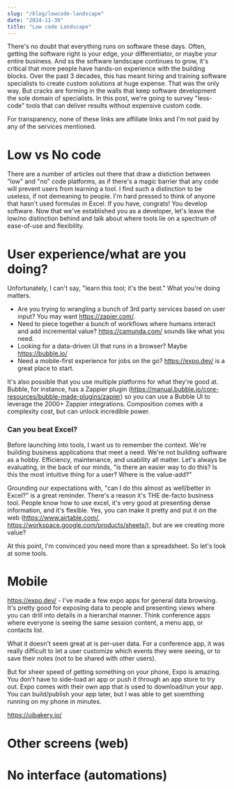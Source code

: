 ```yaml
---
slug: "/blog/lowcode-landscape"
date: "2024-11-30"
title: "Low code Landscape"
---
```

There's no doubt that everything runs on software these days.  Often, getting the software right is your edge, your differentiator, or maybe your entire business.  And ss the software landscape continues to grow, it's critical that more people have hands-on experience with the building blocks.  Over the past 3 decades, this has meant hiring and training software specialists to create custom solutions at huge expense.  That was the only way.  But cracks are forming in the walls that keep software development the sole domain of specialists.  In this post, we're going to survey "less-code" tools that can deliver results without expensive custom code.

For transparency, none of these links are affiliate links and I'm not paid by any of the services mentioned. 

# Low vs No code
There are a number of articles out there that draw a distiction between "low" and "no" code platforms, as if there's a magic barrier that any code will prevent users from learning a tool.  I find such a distinction to be useless, if not demeaning to people.  I'm hard pressed to think of anyone that hasn't used formulas in Excel.  If you have, congrats!  You develop software.  Now that we've established you as a developer, let's leave the low/no distinction behind and talk about where tools lie on a spectrum of ease-of-use and flexibility.

# User experience/what are you doing?
Unfortunately, I can't say, "learn this tool; it's the best."  What you're doing matters.  

* Are you trying to wrangling a bunch of 3rd party services based on user input?  You may want https://zapier.com/.  
* Need to piece together a bunch of workflows where humans interact and add incremental value?  https://camunda.com/ sounds like what you need.
* Looking for a data-driven UI that runs in a browser?  Maybe https://bubble.io/
* Need a mobile-first experience for jobs on the go?  https://expo.dev/ is a great place to start.

It's also possible that you use multiple platforms for what they're good at.  Bubble, for instance, has a Zappier plugin (https://manual.bubble.io/core-resources/bubble-made-plugins/zapier) so you can use a Bubble UI to leverage the 2000+ Zappier integrations.  Composition comes with a complexity cost, but can unlock incredible power.

### Can you beat Excel?
Before launching into tools, I want us to remember the context.  We're building business applications that meet a need.  We're not building software as a hobby.  Efficiency, maintenance, and usability all matter. Let's always be evaluating, in the back of our minds, "is there an easier way to do this?  Is this the most intuitive thing for a user?  Where is the value-add?"

Grounding our expectations with, "can I do this almost as well/better in Excel?" is a great reminder.  There's a reason it's THE de-facto business tool.  People know how to use excel, it's very good at presenting dense information, and it's flexible.  Yes, you can make it pretty and put it on the web (https://www.airtable.com/, https://workspace.google.com/products/sheets/), but are we creating more value?  

At this point, I'm convinced you need more than a spreadsheet.  So let's look at some tools.

# Mobile
https://expo.dev/ - I've made a few expo apps for general data browsing.  It's pretty good for exposing data to people and presenting views where you can drill into details in a hierarchal manner.  Think conference apps where everyone is seeing the same session content, a menu app, or contacts list.

What it doesn't seem great at is per-user data.  For a conference app, it was really difficult to let a user customize which events they were seeing, or to save their notes (not to be shared with other users).  

But for sheer speed of getting something on your phone, Expo is amazing.  You don't have to side-load an app or push it through an app store to try out.  Expo comes with their own app that is used to download/run your app. You can build/publish your app later, but I was able to get soemthing running on my phone in minutes.  

https://uibakery.io/

# Other screens (web)

# No interface (automations)


